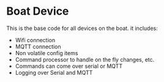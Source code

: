 # Boat Device

This is the base code for all devices on the boat. it includes:

- Wifi connection
- MQTT connection
- Non volatile config items
- Command processor to handle on the fly changes, etc.
- Commands can come over serial or MQTT
- Logging over Serial and MQTT
